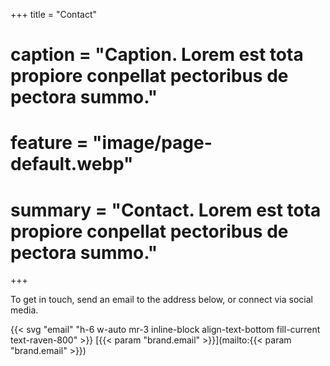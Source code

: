 +++
title = "Contact"
# caption = "Caption. Lorem est tota propiore conpellat pectoribus de pectora summo."
# feature = "image/page-default.webp"
# summary = "Contact. Lorem est tota propiore conpellat pectoribus de pectora summo."
+++

To get in touch, send an email to the address below, or connect via social media.

{{< svg "email" "h-6 w-auto mr-3 inline-block align-text-bottom fill-current text-raven-800" >}} [{{< param "brand.email" >}}](mailto:{{< param "brand.email" >}})
